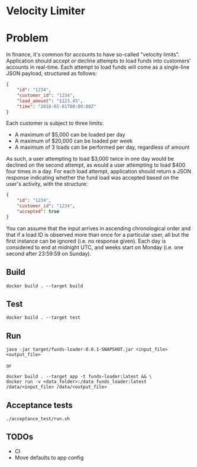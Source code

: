 # Velocity Limiter

# Problem
In finance, it's common for accounts to have so-called "velocity limits".
Application should accept or decline attempts to load funds into customers' accounts in real-time.
Each attempt to load funds will come as a single-line JSON payload, structured as follows:
```json
{
    "id": "1234",
    "customer_id": "1234",
    "load_amount": "$123.45",
    "time": "2018-01-01T00:00:00Z"
}
```
Each customer is subject to three limits:
- A maximum of $5,000 can be loaded per day
- A maximum of $20,000 can be loaded per week
- A maximum of 3 loads can be performed per day, regardless of amount

As such, a user attempting to load $3,000 twice in one day would be declined on the second attempt, as would a user attempting to load $400 four times in a day.
For each load attempt, application should return a JSON response indicating whether the fund load was accepted based on the user's activity, with the structure:
```json
{ 
    "id": "1234", 
    "customer_id": "1234", 
    "accepted": true
}
```
You can assume that the input arrives in ascending chronological order and that if a load ID is observed more than once for a particular user, all but the first instance can be ignored (i.e. no response given). 
Each day is considered to end at midnight UTC, and weeks start on Monday (i.e. one second after 23:59:59 on Sunday).

## Build
```shell
docker build . --target build  
```
## Test
```shell
docker build . --target test  
```
## Run
```shell
java -jar target/funds-loader-0.0.1-SNAPSHOT.jar <input_file> <output_file>
```
or
```shell
docker build . --target app -t funds-loader:latest && \
docker run -v <data_folder>:/data funds_loader:latest /data/<input_file> /data/<output_file>
```
## Acceptance tests
```shell
./acceptance_test/run.sh 
```

## TODOs
- CI
- Move defaults to app config